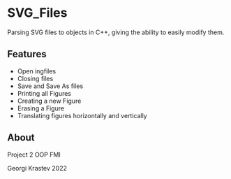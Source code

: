 # SVG_Files

Parsing SVG files to objects in C++, giving the ability to easily modify them.  

## Features

* Open ingfiles  
* Closing files  
* Save and Save As files  
* Printing all Figures  
* Creating a new Figure  
* Erasing a Figure  
* Translating figures horizontally and vertically  
  
## About
Project 2 OOP FMI  
  
Georgi Krastev 2022  
